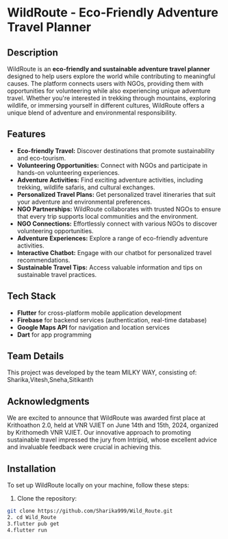 # WildRoute - Eco-Friendly Adventure Travel Planner

## Description

WildRoute is an **eco-friendly and sustainable adventure travel planner** designed to help users explore the world while contributing to meaningful causes. The platform connects users with NGOs, providing them with opportunities for volunteering while also experiencing unique adventure travel. Whether you're interested in trekking through mountains, exploring wildlife, or immersing yourself in different cultures, WildRoute offers a unique blend of adventure and environmental responsibility.

## Features

- **Eco-friendly Travel:** Discover destinations that promote sustainability and eco-tourism.
- **Volunteering Opportunities:** Connect with NGOs and participate in hands-on volunteering experiences.
- **Adventure Activities:** Find exciting adventure activities, including trekking, wildlife safaris, and cultural exchanges.
- **Personalized Travel Plans:** Get personalized travel itineraries that suit your adventure and environmental preferences.
- **NGO Partnerships:** WildRoute collaborates with trusted NGOs to ensure that every trip supports local communities and the environment.
- **NGO Connections:** Effortlessly connect with various NGOs to discover volunteering opportunities.
- **Adventure Experiences:** Explore a range of eco-friendly adventure activities.
- **Interactive Chatbot:** Engage with our chatbot for personalized travel recommendations.
- **Sustainable Travel Tips:** Access valuable information and tips on sustainable travel practices.

## Tech Stack

- **Flutter** for cross-platform mobile application development
- **Firebase** for backend services (authentication, real-time database)
- **Google Maps API** for navigation and location services
- **Dart** for app programming

## Team Details
This project was developed by the team MILKY WAY, consisting of:
Sharika,Vitesh,Sneha,Sitikanth

## Acknowledgments
We are excited to announce that WildRoute was awarded first place at Krithoathon 2.0, held at VNR VJIET on June 14th and 15th, 2024, organized by Krithomedh VNR VJIET. Our innovative approach to promoting sustainable travel impressed the jury from Intripid, whose excellent advice and invaluable feedback were crucial in achieving this.

## Installation

To set up WildRoute locally on your machine, follow these steps:

1. Clone the repository:

```bash
git clone https://github.com/Sharika999/Wild_Route.git
2. cd Wild_Route
3.flutter pub get
4.flutter run


